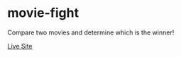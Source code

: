 # movie-fight
Compare two movies and determine which is the winner!

[Live Site](https://maxotar.github.io/movie-fight/)
